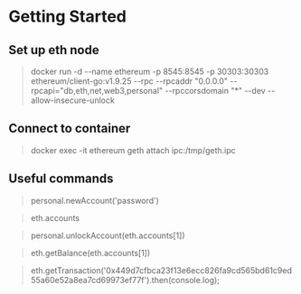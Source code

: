 # Getting Started

## Set up eth node

> docker run -d --name ethereum -p 8545:8545 -p 30303:30303 ethereum/client-go:v1.9.25 --rpc --rpcaddr "0.0.0.0" --rpcapi="db,eth,net,web3,personal" --rpccorsdomain "*" --dev --allow-insecure-unlock

## Connect to container

> docker exec -it ethereum geth attach ipc:/tmp/geth.ipc

## Useful commands

> personal.newAccount('password')

> eth.accounts

> personal.unlockAccount(eth.accounts[1])

> eth.getBalance(eth.accounts[1])

> eth.getTransaction('0x449d7cfbca23f13e6ecc826fa9cd565bd61c9ed55a60e52a8ea7cd69973ef77f').then(console.log);
